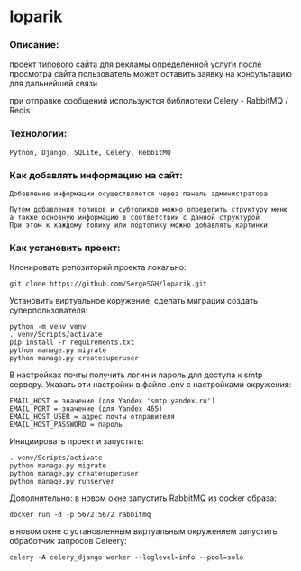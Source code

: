 # loparik
### Описание:
проект типового сайта для рекламы определенной услуги
после просмотра сайта пользователь может оставить заявку на консультацию
для дальнейшей связи

при отправке сообщений используются библиотеки Celery - RabbitMQ / Redis

### Технологии:
```
Python, Django, SQLite, Celery, RebbitMQ
```

### Как добавлять информацию на сайт:
```
Добавление информации осуществляется через панель администратора
```
```
Путем добавления топиков и субтопиков можно определить структуру меню
а также основную информацию в соответствии с данной структурой
При этом к каждому топику или подтопику можно добавлять картинки
```
### Как установить проект:

Клонировать репозиторий проекта локально:
```
git clone https://github.com/SergeSGH/loparik.git
```
Установить виртуальное коружение, сделать миграции создать суперпользователя:
```
python -m venv venv
. venv/Scripts/activate
pip install -r requirements.txt
python manage.py migrate
python manage.py createsuperuser
```
В настройках почты получить логин и пароль для доступа к smtp серверу.
Указать эти настройки в файле .env c настройками окружения:
```
EMAIL_HOST = значение (для Yandex 'smtp.yandex.ru')
EMAIL_PORT = значение (для Yandex 465)
EMAIL_HOST_USER = адрес почты отправителя
EMAIL_HOST_PASSWORD = пароль
```
Инициировать проект и запустить:
```
. venv/Scripts/activate
python manage.py migrate
python manage.py createsuperuser
python manage.py runserver
```
Дополнительно:
в новом окне запустить RabbitMQ из docker образа:
```
docker run -d -p 5672:5672 rabbitmq
```
в новом окне с установленным виртуальным окружением запустить обработчик запросов Celeery:
```
celery -A celery_django worker --loglevel=info --pool=solo
```